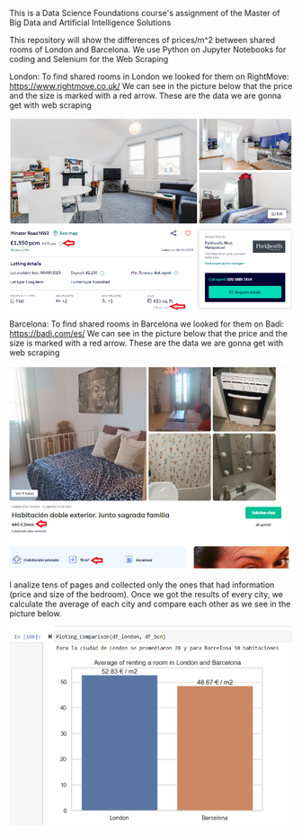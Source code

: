 This is a Data Science Foundations course's assignment of the Master of Big Data and Artificial Intelligence Solutions

This repository will show the differences of prices/m^2 between shared rooms of London and Barcelona.
We use Python on Jupyter Notebooks for coding and Selenium for the Web Scraping

London:
To find shared rooms in London we looked for them on RightMove: https://www.rightmove.co.uk/
We can see in the picture below that the price and the size is marked with a red arrow. These are the data we are gonna get with web scraping

![alt text](https://github.com/ockdavid/Barcelona-vs-London-houses-princing/blob/main/Pics/Shared%20room%20London.png)

Barcelona: 
To find shared rooms in Barcelona we looked for them on Badi: https://badi.com/es/
We can see in the picture below that the price and the size is marked with a red arrow. These are the data we are gonna get with web scraping

![alt text](https://github.com/ockdavid/Barcelona-vs-London-houses-princing/blob/main/Pics/Shared%20room%20Barcelona.png)

I analize tens of pages and collected only the ones that had information (price and size of the bedroom).
Once we got the results of every city, we calculate the average of each city and compare each other as we see in the picture below.

![alt text](https://github.com/ockdavid/Barcelona-vs-London-houses-princing/blob/main/Pics/Results.png)
